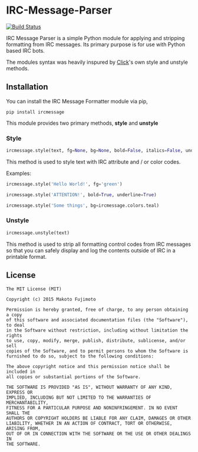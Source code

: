 # IRC-Message-Parser
[![Build Status](https://travis-ci.org/FujiMakoto/IRC-Message-Formatter.svg?branch=master)](https://travis-ci.org/FujiMakoto/IRC-Message-Formatter)

IRC Message Parser is a simple Python module for applying and stripping formatting from IRC messages. Its primary purpose is for use with Python based IRC bots.

The modules syntax was heavily inspured by [Click](http://click.pocoo.org/5/utils/#ansi-colors)'s own style and unstyle methods.

## Installation
You can install the IRC Message Formatter module via pip,

```pip install ircmessage```

This module provides two primary methods, **style** and **unstyle**

### Style
```python
ircmessage.style(text, fg=None, bg=None, bold=False, italics=False, underline=False, reset=True):
```
This method is used to style text with IRC attribute and / or color codes.

Examples:
```python
ircmessage.style('Hello World!', fg='green')
```
```python
ircmessage.style('ATTENTION!', bold=True, underline=True)
```
```python
ircmessage.style('Some things', bg=ircmessage.colors.teal)
```

### Unstyle
```python
ircmessage.unstyle(text)
```
This method is used to strip all formatting control codes from IRC messages so that you can safely display and log the contents outside of IRC in a printable format.

## License
```
The MIT License (MIT)

Copyright (c) 2015 Makoto Fujimoto

Permission is hereby granted, free of charge, to any person obtaining a copy
of this software and associated documentation files (the "Software"), to deal
in the Software without restriction, including without limitation the rights
to use, copy, modify, merge, publish, distribute, sublicense, and/or sell
copies of the Software, and to permit persons to whom the Software is
furnished to do so, subject to the following conditions:

The above copyright notice and this permission notice shall be included in
all copies or substantial portions of the Software.

THE SOFTWARE IS PROVIDED "AS IS", WITHOUT WARRANTY OF ANY KIND, EXPRESS OR
IMPLIED, INCLUDING BUT NOT LIMITED TO THE WARRANTIES OF MERCHANTABILITY,
FITNESS FOR A PARTICULAR PURPOSE AND NONINFRINGEMENT. IN NO EVENT SHALL THE
AUTHORS OR COPYRIGHT HOLDERS BE LIABLE FOR ANY CLAIM, DAMAGES OR OTHER
LIABILITY, WHETHER IN AN ACTION OF CONTRACT, TORT OR OTHERWISE, ARISING FROM,
OUT OF OR IN CONNECTION WITH THE SOFTWARE OR THE USE OR OTHER DEALINGS IN
THE SOFTWARE.
```
